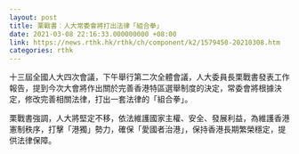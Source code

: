 ```yaml
---
layout: post
title: 栗戰書︰人大常委會將打出法律「組合拳」
date: 2021-03-08 22:16:33.000000000 +08:00
link: https://news.rthk.hk/rthk/ch/component/k2/1579450-20210308.htm
categories: rthk
---
```


十三屆全國人大四次會議，下午舉行第二次全體會議，人大委員長栗戰書發表工作報告，提到今次大會將作出關於完善香港特區選舉制度的決定，常委會將根據決定，修改完善相關法律，打出一套法律的「組合拳」。

栗戰書強調，人大將堅定不移，依法維護國家主權、安全、發展利益，為維護香港憲制秩序，打擊「港獨」勢力，確保「愛國者治港」，保持香港長期繁榮穩定，提供法律保障。
